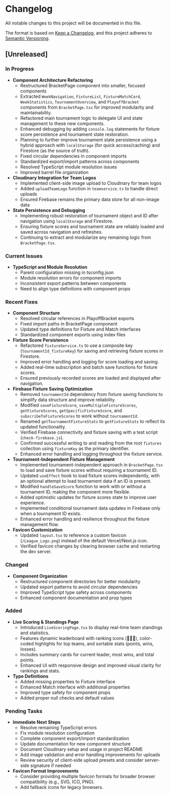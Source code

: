 # Changelog

All notable changes to this project will be documented in this file.

The format is based on [Keep a Changelog](https://keepachangelog.com/en/1.0.0/),
and this project adheres to [Semantic Versioning](https://semver.org/spec/v2.0.0.html).

## [Unreleased]

### In Progress
- **Component Architecture Refactoring**
  - Restructured BracketPage component into smaller, focused components
  - Extracted `WeekNavigation`, `FixtureList`, `FixtureMatchCard`, `WeekStatistics`, `TournamentOverview`, and `PlayoffBracket` components from `BracketPage.tsx` for improved modularity and maintainability.
  - Refactored main tournament logic to delegate UI and state management to these new components.
  - Enhanced debugging by adding `console.log` statements for fixture score persistence and tournament state restoration.
  - Planning to further improve tournament state persistence using a hybrid approach with `localStorage` (for quick access/caching) and Firestore (as the source of truth).
  - Fixed circular dependencies in component imports
  - Standardized export/import patterns across components
  - Resolved TypeScript module resolution issues
  - Improved barrel file organization
- **Cloudinary Integration for Team Logos**
  - Implemented client-side image upload to Cloudinary for team logos
  - Added `uploadTeamLogo` function in `teamservice.ts` to handle direct uploads
  - Ensured Firebase remains the primary data store for all non-image data
- **State Persistence and Debugging**
  - Implementing robust restoration of tournament object and ID after navigation using `localStorage` and Firestore.
  - Ensuring fixture scores and tournament state are reliably loaded and saved across navigation and refreshes.
  - Continuing to extract and modularize any remaining logic from `BracketPage.tsx`.

### Current Issues
- **TypeScript and Module Resolution**
  - Parent configuration missing in tsconfig.json
  - Module resolution errors for component imports
  - Inconsistent export patterns between components
  - Need to align type definitions with component props

### Recent Fixes
- **Component Structure**
  - Resolved circular references in PlayoffBracket exports
  - Fixed import paths in BracketPage component
  - Updated type definitions for Fixture and Match interfaces
  - Standardized component exports using index files
- **Fixture Score Persistence**
  - Refactored `fixtureService.ts` to use a composite key (`tournamentId_fixtureKey`) for saving and retrieving fixture scores in Firestore.
  - Improved error handling and logging for score loading and saving.
  - Added real-time subscription and batch save functions for fixture scores.
  - Ensured previously recorded scores are loaded and displayed after navigation.
- **Firebase Fixture Saving Optimization**
  - Removed `tournamentId` dependency from fixture saving functions to simplify data structure and improve reliability.
  - Modified `saveFixtureScore`, `saveMultipleFixtureScores`, `getFixtureScores`, `getSpecificFixtureScore`, and `subscribeToFixtureScores` to work without `tournamentId`.
  - Renamed `getTournamentFixtureStats` to `getFixtureStats` to reflect its updated functionality.
  - Verified Firebase connectivity and fixture saving with a test script (`check-firebase.js`).
  - Confirmed successful writing to and reading from the root `fixtures` collection using `fixtureKey` as the primary identifier.
  - Enhanced error handling and logging throughout the fixture service.
- **Tournament-Independent Fixture Management**
  - Implemented tournament-independent approach in `BracketPage.tsx` to load and save fixture scores without requiring a tournament ID.
  - Updated `useEffect` hook to load fixture scores independently, with an optional attempt to load tournament data if an ID is present.
  - Modified `handleSaveScore` function to work with or without a tournament ID, making the component more flexible.
  - Added optimistic updates for fixture scores state to improve user experience.
  - Implemented conditional tournament data updates in Firebase only when a tournament ID exists.
  - Enhanced error handling and resilience throughout the fixture management flow.
- **Favicon Customization**
  - Updated `layout.tsx` to reference a custom favicon (`/League_Logo.png`) instead of the default Vercel/Next.js icon.
  - Verified favicon changes by clearing browser cache and restarting the dev server.

### Changed
- **Component Organization**
  - Restructured component directories for better modularity
  - Updated export patterns to avoid circular dependencies
  - Improved TypeScript type safety across components
  - Enhanced component documentation and prop types

### Added
- **Live Scoring & Standings Page**
  - Introduced `LiveScoringPage.tsx` to display real-time team standings and statistics.
  - Features dynamic leaderboard with ranking icons (🥇🥈🥉), color-coded highlights for top teams, and sortable stats (points, wins, losses).
  - Includes summary cards for current leader, most wins, and total points.
  - Enhanced UI with responsive design and improved visual clarity for rankings and stats.
- **Type Definitions**
  - Added missing properties to Fixture interface
  - Enhanced Match interface with additional properties
  - Improved type safety for component props
  - Added proper null checks and default values

### Pending Tasks
- **Immediate Next Steps**
  - Resolve remaining TypeScript errors
  - Fix module resolution configuration
  - Complete component export/import standardization
  - Update documentation for new component structure
  - Document Cloudinary setup and usage in project README
  - Add image validation and error handling improvements for uploads
  - Review security of client-side upload presets and consider server-side signature if needed
- **Favicon Format Improvements**
  - Consider providing multiple favicon formats for broader browser compatibility (e.g., SVG, ICO, PNG).
  - Add fallback icons for legacy browsers.


